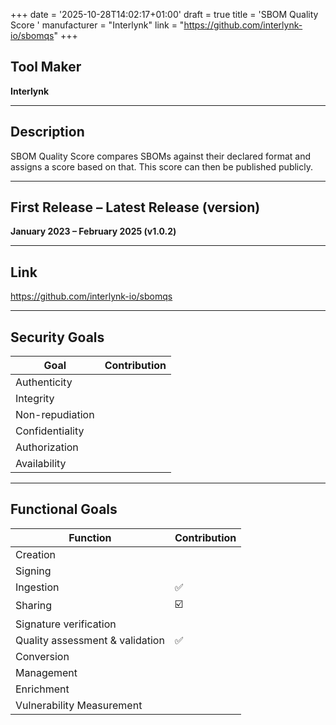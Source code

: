 +++
date = '2025-10-28T14:02:17+01:00'
draft = true
title = 'SBOM Quality Score '
manufacturer = "Interlynk"
link = "https://github.com/interlynk-io/sbomqs"
+++

## Tool Maker

**Interlynk**

---

## Description

SBOM Quality Score compares SBOMs against their declared format and assigns a score based on that. This score can then be published publicly.

---

## First Release – Latest Release (version)

**January 2023 – February 2025 (v1.0.2)**

---

## Link

https://github.com/interlynk-io/sbomqs

---

## Security Goals

| Goal              | Contribution |
|-------------------|--------------|
| Authenticity      |              |
| Integrity         |              |
| Non-repudiation   |              |
| Confidentiality   |              |
| Authorization     |              |
| Availability      |              |

---

## Functional Goals

| Function                        | Contribution |
|---------------------------------|--------------|
| Creation                        |              |
| Signing                         |              |
| Ingestion                       | ✅            |
| Sharing                         | ☑️            |
| Signature verification          |              |
| Quality assessment & validation | ✅            |
| Conversion                      |              |
| Management                      |              |
| Enrichment                      |              |
| Vulnerability Measurement       |              |
